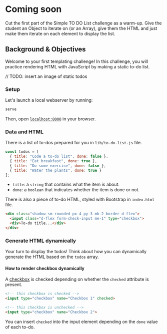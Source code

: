 # Coming soon
Cut the first part of the Simple TO DO List challenge as a warm-up. Give the student an Object to iterate on (or an Array), give them the HTML and just make them iterate on each element to display the list.

## Background & Objectives

Welcome to your first templating challenge! In this challenge, you will practice rendering HTML with JavaScript by making a static to-do list.

// TODO: insert an image of static todos

### Setup

Let's launch a local webserver by running:

```bash
serve
```

Then, open [`localhost:8000`](http://localhost:8000) in your browser.

### Data and HTML

There is a list of to-dos prepared for you in `lib/to-do-list.js` file.

```js
const todos = [
  { title: "Code a to-do list", done: false },
  { title: "Eat breakfast", done: true },
  { title: "Do some exercise", done: false },
  { title: "Water the plants", done: true }
];
```

- `title`: a `string` that contains what the item is about.
- `done`: a `boolean` that indicates whether the item is done or not.

There is also a piece of to-do HTML, styled with Bootstrap in `index.html` file.

```html
<div class="shadow-sm rounded px-4 py-3 mb-2 border d-flex">
  <input class="d-flex form-check-input me-1" type="checkbox">
  <div>To-do title...</div>
</div>
```

### Generate HTML dynamically

Your turn to display the todos! Think about how you can dynamically generate the HTML based on the `todos` array.

#### How to render checkbox dynamically

A [checkbox](https://developer.mozilla.org/en-US/docs/Web/HTML/Element/input/checkbox) is checked depending on whether the `checked` attribute is present.

```html
<!-- this checkbox is checked -->
<input type="checkbox" name="Checkbox 1" checked>

<!-- this checkbox is unchecked -->
<input type="checkbox" name="Checkbox 2">
```

You can insert `checked` into the input element depending on the `done` value of each to-do.
